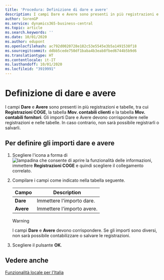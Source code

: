 ```yaml
---
title: 'Procedura: Definizione di dare e avere'
description: I campi Dare e Avere sono presenti in più registrazioni e tabelle nella versione italiana di Business Central.
author: SorenGP
ms.service: dynamics365-business-central
ms.topic: article
ms.search.keywords: ''
ms.date: 10/01/2020
ms.author: edupont
ms.openlocfilehash: ac792d0020728e182c53e5545e3b5a1491538f18
ms.sourcegitcommit: ddbb5cede750df1baba4b3eab8fbed6744b5b9d6
ms.translationtype: HT
ms.contentlocale: it-IT
ms.lasthandoff: 10/01/2020
ms.locfileid: "3919991"
---
```

# <a name="define-debit-and-credit-amounts"></a>Definizione di dare e avere
I campi **Dare** e **Avere** sono presenti in più registrazioni e tabelle, tra cui **Registrazioni COGE**, la tabella **Mov. contabili clienti** e la tabella **Mov. contabili fornitori**. Gli importi Dare e Avere devono corrispondere nelle registrazioni e nelle tabelle. In caso contrario, non sarà possibile registrarli o salvarli.  

## <a name="to-define-debit-and-credit-amounts"></a>Per definire gli importi dare e avere  

1.  Scegliere l'icona a forma di ![lampadina che consente di aprire la funzionalità delle informazioni](../../media/ui-search/search_small.png "Informazioni sull'operazione che si desidera eseguire"), immettere **Registrazioni COGE** e quindi scegliere il collegamento correlato.  
2.  Compilare i campi come indicato nella tabella seguente.  

    |Campo|Description|  
    |---------------------------------|---------------------------------------|  
    |**Dare**|Immettere l'importo dare.|  
    |**Avere**|Immettere l'importo avere.|  

    > [!WARNING]  
    >  I campi **Dare** e **Avere** devono corrispondere. Se gli importi sono diversi, non sarà possibile contabilizzare o salvare le registrazioni.  

3.  Scegliere il pulsante **OK**.  

## <a name="see-also"></a>Vedere anche  
[Funzionalità locale per l'Italia](italy-local-functionality.md)   
